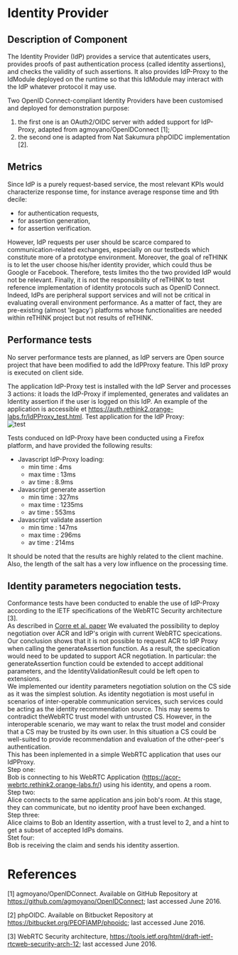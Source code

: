 # Identity Provider
##  Description of Component

The Identity Provider (IdP) provides a service that autenticates users, provides proofs of past authentication process (called identity assertions), and checks the validity of such assertions.
It also provides IdP-Proxy to the IdModule deployed on the runtime so that this IdModule may interact with the IdP whatever protocol it may use.

Two OpenID Connect-compliant Identity Providers have been customised and deployed for demonstration purpose:
1. the first one is an OAuth2/OIDC server with added support for IdP-Proxy, adapted from agmoyano/OpenIDConnect [1];
2. the second one is adapted from Nat Sakumura phpOIDC implementation [2].

## Metrics 
Since IdP is a purely request-based service, the most relevant KPIs would characterize response time, for instance average response time and 9th decile:
- for authentication requests,
- for assertion generation,
- for assertion verification.

However, IdP requests per user should be scarce compared to communication-related exchanges, especially on our testbeds which constitute more of a prototype environment. Moreover, the goal of reTHINK is to let the user choose his/her identity provider, which could thus be Google or Facebook. Therefore, tests limites tho the two provided IdP would not be relevant. Finally, it is not the responsibility of reTHINK to test reference implementation of identity protocols such as OpenID Connect. Indeed, IdPs are peripheral support services and will not be critical in evaluating overall environment performance. As a matter of fact, they are pre-existing (almost 'legacy') platforms whose functionalities are needed within reTHINK project but not results of reTHINK.

## Performance tests 
No server performance tests are planned, as IdP servers are Open source project that have been modified to add the IdPProxy feature. This IdP proxy is executed on client side.  

The application IdP-Proxy test is installed with the IdP Server and processes 3 actions: it loads the IdP-Proxy if implemented, generates and validates an Identity assertion if the user is logged on this IdP. An example of the application is accessible  et https://auth.rethink2.orange-labs.fr/IdPProxy_test.html.
Test application for the IdP Proxy:  
![test](https://user-images.githubusercontent.com/10738516/27958548-fd585e0e-6323-11e7-9b68-44b400d78b37.png)

Tests conduced on IdP-Proxy have been conducted using a Firefox platform, and have provided the following results: 
- Javascript IdP-Proxy loading: 
  - min time : 4ms 
  - max time : 13ms 
  - av time : 8.9ms 
- Javascript generate assertion 
  - min time : 327ms 
  - max time : 1235ms 
  - av time : 553ms 
- Javascript validate assertion 
  - min time : 147ms 
  - max time : 296ms 
  - av time : 214ms 

It should be noted that the results are highly related to the client machine. Also, the length of the salt has a very low influence on the processing time.

## Identity parameters negociation tests.
Conformance tests have been conducted to enable the use of IdP-Proxy according to the IETF specifications of the WebRTC Security architecture [3].  
As described in [Corre et al. paper](https://link.springer.com/chapter/10.1007%2F978-3-319-60131-1_27) We evaluated the possibility to deploy negotiation over ACR and IdP's origin with current WebRTC specications. Our conclusion shows that it is not possible to request ACR to IdP Proxy when calling the generateAssertion function. As a result, the specication would need to
be updated to support ACR negotiation. In particular: the generateAssertion function could be extended to accept additional parameters, and the IdentityValidationResult could be left open to extensions.  
We implemented our identity parameters negotiation solution on the CS side as it was the simplest solution. As identity negotiation is most useful in scenarios of inter-operable communication services, such services could be acting as the identity recommendation source. This may seems to contradict theWebRTC trust model with untrusted CS. However, in the interoperable scenario, we may want to relax the trust model and consider that a CS may be trusted by its own user. In this situation a CS could be well-suited to provide recommendation and evaluation of the other-peer's authentication.  
This has been inplemented in a simple WebRTC application that uses our IdPProxy.  
Step one:  
Bob is connecting to his WebRTC Application (https://acor-webrtc.rethink2.orange-labs.fr/) using his identity, and opens a room.  
Step two:  
Alice connects to the same application ans join bob's room. At this stage, they can communicate, but no identity proof have been exchanged.  
Step three:  
Alice claims to Bob an Identity assertion, with a trust level to 2, and a hint to get a subset of accepted IdPs domains.  
Stet four:  
Bob is receiving the claim and sends his identity assertion.  


# References

[1] agmoyano/OpenIDConnect. Available on GitHub Repository at https://github.com/agmoyano/OpenIDConnect; last accessed June 2016.

[2] phpOIDC. Available on Bitbucket Repository at https://bitbucket.org/PEOFIAMP/phpoidc; last accessed June 2016.

[3] WebRTC Security architecture, https://tools.ietf.org/html/draft-ietf-rtcweb-security-arch-12; last accessed June 2016.
